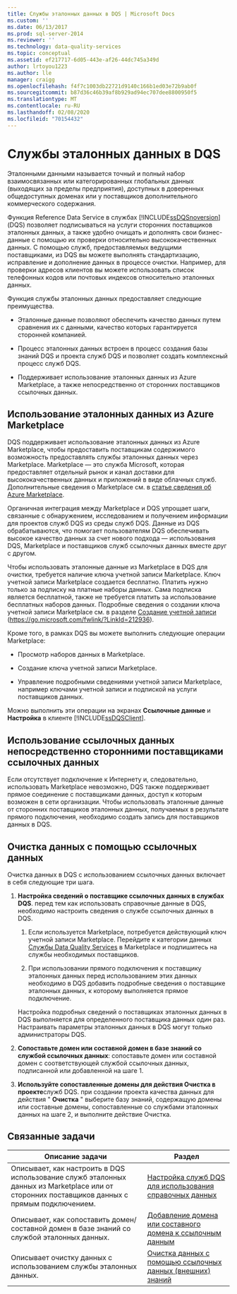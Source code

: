 ```yaml
---
title: Службы эталонных данных в DQS | Microsoft Docs
ms.custom: ''
ms.date: 06/13/2017
ms.prod: sql-server-2014
ms.reviewer: ''
ms.technology: data-quality-services
ms.topic: conceptual
ms.assetid: ef217717-6d05-443e-af26-44dc745a349d
author: lrtoyou1223
ms.author: lle
manager: craigg
ms.openlocfilehash: f4f7c1003db22721d9140c166b1ed03e72b9ab0f
ms.sourcegitcommit: b87d36c46b39af8b929ad94ec707dee8800950f5
ms.translationtype: MT
ms.contentlocale: ru-RU
ms.lasthandoff: 02/08/2020
ms.locfileid: "70154432"
---
```

# <a name="reference-data-services-in-dqs"></a>Службы эталонных данных в DQS
  Эталонными данными называется точный и полный набор взаимосвязанных или категорированных глобальных данных (выходящих за пределы предприятия), доступных в доверенных общедоступных доменах или у поставщиков дополнительного коммерческого содержания.  
  
 Функция Reference Data Service в службах [!INCLUDE[ssDQSnoversion](../includes/ssdqsnoversion-md.md)] (DQS) позволяет подписываться на услуги сторонних поставщиков эталонных данных, а также удобно очищать и дополнять свои бизнес-данные с помощью их проверки относительно высококачественных данных. С помощью служб, предоставляемых ведущими поставщиками, из DQS вы можете выполнять стандартизацию, исправление и дополнение данных в процессе очистки. Например, для проверки адресов клиентов вы можете использовать список телефонных кодов или почтовых индексов относительно эталонных данных.  
  
 Функция службы эталонных данных предоставляет следующие преимущества.  
  
-   Эталонные данные позволяют обеспечить качество данных путем сравнения их с данными, качество которых гарантируется сторонней компанией.  
  
-   Процесс эталонных данных встроен в процесс создания базы знаний DQS и проекта служб DQS и позволяет создать комплексный процесс служб DQS.  
  
-   Поддерживает использование эталонных данных из Azure Marketplace, а также непосредственно от сторонних поставщиков ссылочных данных.  
  
##  <a name="Marketplace"></a>Использование эталонных данных из Azure Marketplace  
 DQS поддерживает использование эталонных данных из Azure Marketplace, чтобы предоставить поставщикам содержимого возможность предоставлять службы эталонных данных через Marketplace. Marketplace — это служба Microsoft, которая предоставляет отдельный рынок и канал доставки для высококачественных данных и приложений в виде облачных служб. Дополнительные сведения о Marketplace см. в [статье сведения об Azure Marketplace](https://azuremarketplace.microsoft.com/marketplace/).  
  
 Органичная интеграция между Marketplace и DQS упрощает шаги, связанные с обнаружением, исследованием и получением информации для проектов служб DQS из среды служб DQS. Данные из DQS обрабатываются, что помогает пользователям DQS обеспечивать высокое качество данных за счет нового подхода — использования DQS, Marketplace и поставщиков служб ссылочных данных вместе друг с другом.  
  
 Чтобы использовать эталонные данные из Marketplace в DQS для очистки, требуется наличие ключа учетной записи Marketplace. Ключ учетной записи Marketplace создается бесплатно. Платить нужно только за подписку на платные наборы данных. Сама подписка является бесплатной, также не требуется платить за использование бесплатных наборов данных. Подробные сведения о создании ключа учетной записи Marketplace см. в разделе [Создание учетной записи](https://go.microsoft.com/fwlink/?LinkId=212936) (https://go.microsoft.com/fwlink/?LinkId=212936).  
  
 Кроме того, в рамках DQS вы можете выполнить следующие операции Marketplace:  
  
-   Просмотр наборов данных в Marketplace.  
  
-   Создание ключа учетной записи Marketplace.  
  
-   Управление подробными сведениями учетной записи Marketplace, например ключами учетной записи и подпиской на услуги поставщиков данных.  
  
 Можно выполнить эти операции на экранах **Ссылочные данные** и **Настройка** в клиенте [!INCLUDE[ssDQSClient](../includes/ssdqsclient-md.md)].  
  
##  <a name="Direct"></a>Использование ссылочных данных непосредственно сторонними поставщиками ссылочных данных  
 Если отсутствует подключение к Интернету и, следовательно, использовать Marketplace невозможно, DQS также поддерживает прямое соединение с поставщиками данных, доступ к которым возможен в сети организации. Чтобы использовать эталонные данные от сторонних поставщиков эталонных данных, получаемых в результате прямого подключения, необходимо создать запись для поставщиков данных в DQS.  
  
##  <a name="HowToCleanse"></a>Очистка данных с помощью ссылочных данных  
 Очистка данных в DQS с использованием ссылочных данных включает в себя следующие три шага.  
  
1.  **Настройка сведений о поставщике ссылочных данных в службах DQS**. перед тем как использовать справочные данные в DQS, необходимо настроить сведения о службе ссылочных данных в DQS.  
  
    1.  Если используется Marketplace, потребуется действующий ключ учетной записи Marketplace. Перейдите к категории данных [Службы Data Quality Services](../data-quality-services/data-quality-services.md) в Marketplace и подпишитесь на службы необходимых поставщиков.  
  
    2.  При использовании прямого подключения к поставщику эталонных данных перед использованием этих данных необходимо в DQS добавить подробные сведения о поставщике эталонных данных, к которому выполняется прямое подключение.  
  
     Настройка подробных сведений о поставщиках эталонных данных в DQS выполняется для определенного поставщика данных один раз. Настраивать параметры эталонных данных в DQS могут только администраторы DQS.  
  
2.  **Сопоставьте домен или составной домен в базе знаний со службой ссылочных данных**: сопоставьте домен или составной домен с соответствующей службой ссылочных данных, подписанной или добавленной на шаге 1.  
  
3.  **Используйте сопоставленные домены для действия Очистка в проекте**служб DQS. при создании проекта качества данных для действия " **Очистка** " выберите базу знаний, содержащую домены или составные домены, сопоставленные со службами эталонных данных на шаге 2, и выполните действие Очистка.  
  
## <a name="related-tasks"></a>Связанные задачи  
  
|Описание задачи|Раздел|  
|----------------------|-----------|  
|Описывает, как настроить в DQS использование служб эталонных данных из Marketplace или от сторонних поставщиков данных с прямым подключением.|[Настройка служб DQS для использования справочных данных](../../2014/data-quality-services/configure-dqs-to-use-reference-data.md)|  
|Описывает, как сопоставить домен/составной домен в базе знаний со службой эталонных данных.|[Добавление домена или составного домена к ссылочным данным](../../2014/data-quality-services/attach-a-domain-or-composite-domain-to-reference-data.md)|  
|Описывает очистку данных с использованием службы эталонных данных.|[Очистка данных с помощью ссылочных данных &#40;внешних&#41; знаний](../../2014/data-quality-services/cleanse-data-using-reference-data-external-knowledge.md)|  
  
  
